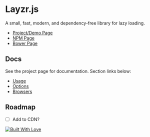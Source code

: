 # Layzr.js

A small, fast, modern, and dependency-free library for lazy loading.

* [Project/Demo Page](http://callmecavs.github.io/layzr.js/)
* [NPM Page](https://www.npmjs.com/package/layzr.js)
* [Bower Page](http://bower.io/search/?q=layzr.js)

## Docs

See the project page for documentation. Section links below:

* [Usage](http://callmecavs.github.io/layzr.js/#usage)
* [Options](http://callmecavs.github.io/layzr.js/#options)
* [Browsers](http://callmecavs.github.io/layzr.js/#browsers)

## Roadmap

- [ ] Add to CDN?

[![Built With Love](http://forthebadge.com/images/badges/built-with-love.svg)](http://forthebadge.com)
